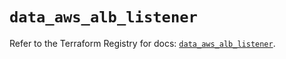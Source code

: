 # `data_aws_alb_listener`

Refer to the Terraform Registry for docs: [`data_aws_alb_listener`](https://registry.terraform.io/providers/hashicorp/aws/6.14.0/docs/data-sources/alb_listener).
